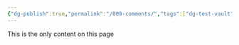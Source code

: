 ```yaml
---
{"dg-publish":true,"permalink":"/009-comments/","tags":["dg-test-vault"]}
---
```


This is the only content on this page

